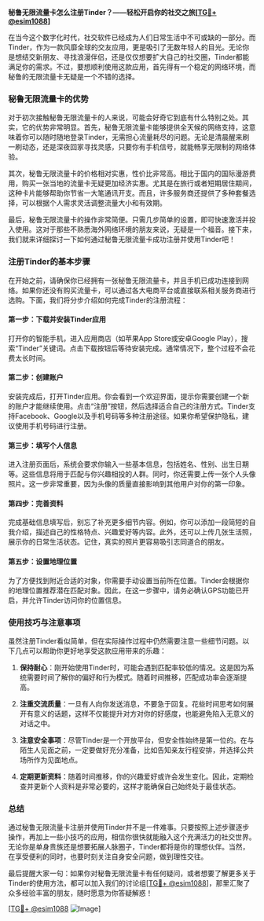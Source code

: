 **秘鲁无限流量卡怎么注册Tinder？——轻松开启你的社交之旅[[TG💪+ @esim1088](https://t.me/s/esim1088)]**

在当今这个数字化时代，社交软件已经成为人们日常生活中不可或缺的一部分。而Tinder，作为一款风靡全球的交友应用，更是吸引了无数年轻人的目光。无论你是想结交新朋友、寻找浪漫伴侣，还是仅仅想要扩大自己的社交圈，Tinder都能满足你的需求。不过，要想顺利使用这款应用，首先得有一个稳定的网络环境，而秘鲁的无限流量卡无疑是一个不错的选择。

### 秘鲁无限流量卡的优势

对于初次接触秘鲁无限流量卡的人来说，可能会好奇它到底有什么特别之处。其实，它的优势非常明显。首先，秘鲁无限流量卡能够提供全天候的网络支持，这意味着你可以随时随地登录Tinder，无需担心流量耗尽的问题。无论是清晨醒来刷一刷动态，还是深夜回家寻找灵感，只要你有手机信号，就能畅享无限制的网络体验。

其次，秘鲁无限流量卡的价格相对实惠，性价比非常高。相比于国内的国际漫游费用，购买一张当地的流量卡无疑更加经济实惠。尤其是在旅行或者短期居住期间，这种卡片能够帮助你节省一大笔通讯开支。而且，许多服务商还提供了多种套餐选择，可以根据个人需求灵活调整流量大小和有效期。

最后，秘鲁无限流量卡的操作非常简便。只需几步简单的设置，即可快速激活并投入使用。这对于那些不熟悉海外网络环境的朋友来说，无疑是一个福音。接下来，我们就来详细探讨一下如何通过秘鲁无限流量卡成功注册并使用Tinder吧！

### 注册Tinder的基本步骤

在开始之前，请确保你已经拥有一张秘鲁无限流量卡，并且手机已成功连接到网络。如果你还没有购买流量卡，可以通过各大电商平台或直接联系相关服务商进行选购。下面，我们将分步介绍如何完成Tinder的注册流程：

#### 第一步：下载并安装Tinder应用

打开你的智能手机，进入应用商店（如苹果App Store或安卓Google Play），搜索“Tinder”关键词。点击下载按钮后等待安装完成。通常情况下，整个过程不会花费太长时间。

#### 第二步：创建账户

安装完成后，打开Tinder应用。你会看到一个欢迎界面，提示你需要创建一个新的账户才能继续使用。点击“注册”按钮，然后选择适合自己的注册方式。Tinder支持Facebook、Google以及手机号码等多种注册途径。如果你希望保护隐私，建议使用手机号码进行注册。

#### 第三步：填写个人信息

进入注册页面后，系统会要求你输入一些基本信息，包括姓名、性别、出生日期等。这些信息将用于匹配与你兴趣相投的人群。同时，你还需要上传一张个人头像照片。这一步非常重要，因为头像的质量直接影响到其他用户对你的第一印象。

#### 第四步：完善资料

完成基础信息填写后，别忘了补充更多细节内容。例如，你可以添加一段简短的自我介绍，描述自己的性格特点、兴趣爱好等内容。此外，还可以上传几张生活照，展示你的日常生活状态。记住，真实的照片更容易吸引志同道合的朋友。

#### 第五步：设置地理位置

为了方便找到附近合适的对象，你需要手动设置当前所在位置。Tinder会根据你的地理位置推荐潜在匹配对象。因此，在这一步骤中，请务必确认GPS功能已开启，并允许Tinder访问你的位置信息。

### 使用技巧与注意事项

虽然注册Tinder看似简单，但在实际操作过程中仍然需要注意一些细节问题。以下几点可以帮助你更好地享受这款应用带来的乐趣：

1. **保持耐心**：刚开始使用Tinder时，可能会遇到匹配率较低的情况。这是因为系统需要时间了解你的偏好和行为模式。随着时间推移，匹配成功率会逐渐提高。
   
2. **注重交流质量**：一旦有人向你发送消息，不要急于回复。花些时间思考如何展开有意义的话题，这样不仅能提升对方对你的好感度，也能避免陷入无意义的对话之中。
   
3. **注意安全事项**：尽管Tinder是一个开放平台，但安全性始终是第一位的。在与陌生人见面之前，一定要做好充分准备，比如告知亲友行程安排，并选择公共场所作为见面地点。

4. **定期更新资料**：随着时间推移，你的兴趣爱好或许会发生变化。因此，定期检查并更新个人资料是非常必要的，这样才能确保自己始终处于最佳状态。

### 总结

通过秘鲁无限流量卡注册并使用Tinder并不是一件难事。只要按照上述步骤逐步操作，再加上一些小技巧的应用，相信你很快就能融入这个充满活力的社交世界。无论你是单身贵族还是想要拓展人脉圈子，Tinder都将是你的理想伙伴。当然，在享受便利的同时，也要时刻关注自身安全问题，做到理性交往。

最后提醒大家一句：如果你对秘鲁无限流量卡有任何疑问，或者想要了解更多关于Tinder的使用方法，都可以加入我们的讨论组[[TG💪+ @esim1088](https://t.me/s/esim1088)]，那里汇聚了众多经验丰富的朋友，随时愿意为你答疑解惑！

[[TG💪+ @esim1088](https://t.me/s/esim1088) ![Image](https://i.postimg.cc/4NQfJmqS/Snipaste-2025-05-13-00-14-12.png)]